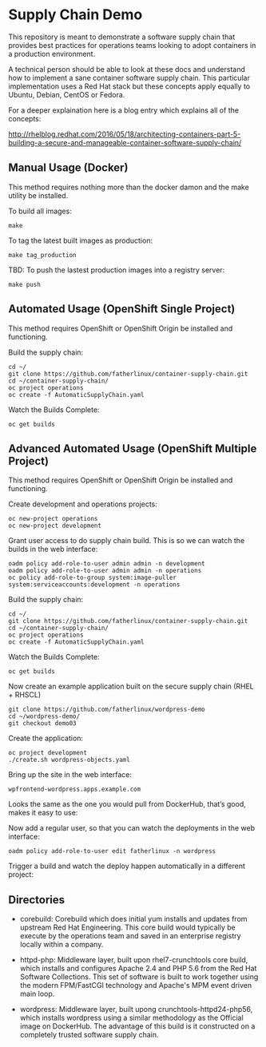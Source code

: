 Supply Chain Demo
======================================


This repository is meant to demonstrate a software supply chain that provides best practices for operations teams looking to  adopt containers in a production environment. 


A technical person should be able to look at these docs and understand how to implement a sane container software supply chain. This particular implementation uses a Red Hat stack but these concepts apply equally to Ubuntu, Debian, CentOS or Fedora. 

For a deeper explaination here is a blog entry which explains all of the concepts:

http://rhelblog.redhat.com/2016/05/18/architecting-containers-part-5-building-a-secure-and-manageable-container-software-supply-chain/

Manual Usage (Docker)
-----
This method requires nothing more than the docker damon and the make utility be installed.

To build all images:
```
make
```

To tag the latest built images as production:
```
make tag_production
```

TBD: To push the lastest production images into a registry server:
```
make push
```

Automated Usage (OpenShift Single Project)
-----------
This method requires OpenShift or OpenShift Origin be installed and functioning.

Build the supply chain:
```
cd ~/
git clone https://github.com/fatherlinux/container-supply-chain.git
cd ~/container-supply-chain/
oc project operations
oc create -f AutomaticSupplyChain.yaml
```

Watch the Builds Complete:
```
oc get builds
```


Advanced Automated Usage (OpenShift Multiple Project)
-----------
This method requires OpenShift or OpenShift Origin be installed and functioning.

Create development and operations projects:
```
oc new-project operations
oc new-project development
```

Grant user access to do supply chain build. This is so we can watch the builds in the web interface:
```
oadm policy add-role-to-user admin admin -n development
oadm policy add-role-to-user admin admin -n operations
oc policy add-role-to-group system:image-puller system:serviceaccounts:development -n operations
```

Build the supply chain:
```
cd ~/
git clone https://github.com/fatherlinux/container-supply-chain.git
cd ~/container-supply-chain/
oc project operations
oc create -f AutomaticSupplyChain.yaml
```

Watch the Builds Complete:
```
oc get builds
```



Now create an example application built on the secure supply chain (RHEL + RHSCL)
```
git clone https://github.com/fatherlinux/wordpress-demo
cd ~/wordpress-demo/
git checkout demo03
```


Create the application:
```
oc project development
./create.sh wordpress-objects.yaml
```

Bring up the site in the web interface:
```
wpfrontend-wordpress.apps.example.com
```

Looks the same as the one you would pull from DockerHub, that’s good, makes it easy to use:


Now add a regular user, so that you can watch the deployments in the web interface:
```
oadm policy add-role-to-user edit fatherlinux -n wordpress
```

Trigger a build and watch the deploy happen automatically in a different project:


Directories
-----------

* corebuild: Corebuild which does initial yum installs and updates from upstream Red Hat Engineering. This core build would typically be execute by the operations team and saved in an enterprise registry locally within a company.

* httpd-php: Middleware layer, built upon rhel7-crunchtools core build, which installs and configures Apache 2.4 and PHP 5.6 from the Red Hat Software Collections. This set of software is built to work together using the modern FPM/FastCGI technology and Apache's MPM event driven main loop.

* wordpress: Middleware layer, built upong crunchtools-httpd24-php56, which installs wordpress using a similar methodology as the Official image on DockerHub. The advantage of this build is it constructed on a completely trusted software supply chain.

